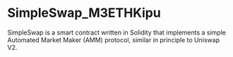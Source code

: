 # SimpleSwap_M3ETHKipu
SimpleSwap is a smart contract written in Solidity that implements a simple Automated Market Maker (AMM) protocol, similar in principle to Uniswap V2.
